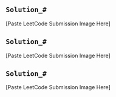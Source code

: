 ## `Solution_#`

[Paste LeetCode Submission Image Here]

## `Solution_#`

[Paste LeetCode Submission Image Here]

## `Solution_#`

[Paste LeetCode Submission Image Here]
